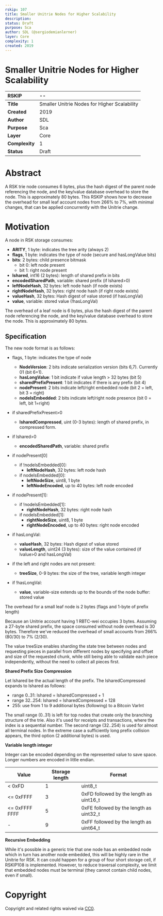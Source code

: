 ```yaml
---
rskip: 107
title: Smaller Unitrie Nodes for Higher Scalability
description: 
status: Draft
purpose: Sca
author: SDL (@sergiodemianlerner)
layer: Core
complexity: 1
created: 2019
---
```

#  **Smaller Unitrie Nodes for Higher Scalability**  

| RSKIP          | --                                           |
| :------------- | :------------------------------------------- |
| **Title**      | Smaller Unitrie Nodes for Higher Scalability |
| **Created**    | 2019                                         |
| **Author**     | SDL                                          |
| **Purpose**    | Sca                                          |
| **Layer**      | Core                                         |
| **Complexity** | 1                                            |
| **Status**     | Draft                                        |

# Abstract

A RSK trie node consumes 6 bytes, plus the hash digest of the parent node referencing the node, and the key/value database overhead to store the node. This is approximately 80 bytes.  This RSKIP shows how to decrease the overhead for small leaf account nodes from 266% to 7%, with minimal changes, that can be applied concurrently with the Unitrie change.



# Motivation

A node in RSK storage consumes:

- **ARITY**, 1 byte: indicates the tree arity (always 2)
- **flags**, 1 byte: indicates the type of node (secure and hasLongValue bits)
- **bits**: 2 bytes: child presence bitmask
  - bit 0: left node present
  - bit 1: right node present
- **lshared**, int16 (2 bytes): length of shared prefix in bits
- **encodedSharedPath**, variable: shared prefix  (if lshared>0)
- **leftNodeHash**, 32 bytes: left node hash (if node exists)
- **rightNodeHash**, 32 bytes: right node hash (if right node exists)
- **valueHash**, 32 bytes: Hash digest of value stored (if hasLongVal)
- **value**, variable: stored value (!hasLongVal)

The overhead of a leaf node is 6 bytes, plus the hash digest of the parent node referencing the node, and the key/value database overhead to store the node. This is approximately 80 bytes.

## Specification

The new node format is as follows:

- flags, 1 byte: indicates the type of node 
  - **NodeVersion**: 2 bits indicate serialization version (bits 6,7). Currently 01 (bit 6=1).
  - **hasLongValue**: 1 bit indicate if value length > 32 bytes (bit 5)
  - **sharedPrefixPresent**: 1 bit indicates if there is any prefix (bit 4)
  - **nodePresent**: 2 bits indicate left/right embedded node (bit 2 = left, bit 3 = right)
  - **nodeIsEmbedded**: 2 bits indicate left/right node presence (bit 0 = left, bit 1=right)
- if sharedPrefixPresent>0

  - **lsharedCompressed**, uint (0-3 bytes): length of shared prefix, in compressed form.
- if lshared>0

  - **encodedSharedPath**, variable: shared prefix
- if nodePresent[0] 
  - if  !nodeIsEmbedded[0]:
    - **leftNodeHash**, 32 bytes: left node hash
  - if nodeIsEmbedded[0]:
    - **leftNodeSize**, uint8, 1 byte
    - **leftNodeEncoded**, up to 40 bytes: left node encoded
- if nodePresent[1]:
  - if  !nodeIsEmbedded[1]:
    - **rightNodeHash**, 32 bytes: right node hash
  - if  nodeIsEmbedded[1]:
    - **rightNodeSize**, uint8, 1 byte
    - **rightNodeEncoded**, up to 40 bytes: right node encoded
- if hasLongVal:
  - **valueHash**, 32 bytes: Hash digest of value stored
  - **valueLength**, uint24 (3 bytes): size of the value contained (if lvalue>0 and hasLongVal)

- if the left and right nodes are not present:

  - **treeSize**, 0-9 bytes: the size of the tree, variable length integer

- if !hasLongVal:
  - **value**, variable-size extends up to the bounds of the node buffer: stored value 

  

The overhead for a small leaf node is 2 bytes (flags and 1-byte of prefix length)

Because an Unitrie account having 1 RBTC-wei occupies 3 bytes. Assuming a 27-byte shared prefix, the space consumed without node overhead  is 30 bytes. Therefore we've reduced the overhead of small accounts from 266% (80/30) to 7% (2/30).

The value treeSize enables sharding the state tree between nodes and requesting pieces in parallel from different nodes by specifying and offset and size of the requested chunk, while still being able to validate each piece independently, without the need to collect all pieces first.

**Shared Prefix Size Compression**

Let lshared be the actual length of the prefix. The lsharedCompressed expands to lshared as follows:

- range 0..31: lshared = lsharedCompressed  + 1
- range 32..254: lshared = lsharedCompressed + 128
- 255: use from 1 to 9 additional bytes (following) to a Bitcoin VarInt

The small range (0..31) is left for top nodes that create only the branching structure of the trie.  Also it's used for receipts and transactions, where the index is a sequential number.  The second range (32..254) is used for almost all terminal nodes. In the extreme case a sufficiently long prefix collision appears, the third option (2 additional bytes) is used.

**Variable length integer**

Integer can be encoded depending on the represented value to save space. Longer numbers are encoded in little endian.

| Value          | Storage length | Format                                  |
| -------------- | -------------- | --------------------------------------- |
| < 0xFD         | 1              | uint8_t                                 |
| <= 0xFFFF      | 3              | 0xFD followed by the length as uint16_t |
| <= 0xFFFF FFFF | 5              | 0xFE followed by the length as uint32_t |
| -              | 9              | 0xFF followed by the length as uint64_t |



**Recursive Embedding**

While it's possible in a generic trie that one node has an embedded node which in turn has another node embedded, this will be highly rare in the Unitrie for RSK. It can could happen for a group of four short storage cell, if RSKIP108 is implemented. However, to reduce traversal complexity, we limit that embedded nodes must be terminal (they cannot contain child nodes, even if small).


# **Copyright**

Copyright and related rights waived via [CC0](https://creativecommons.org/publicdomain/zero/1.0/).


